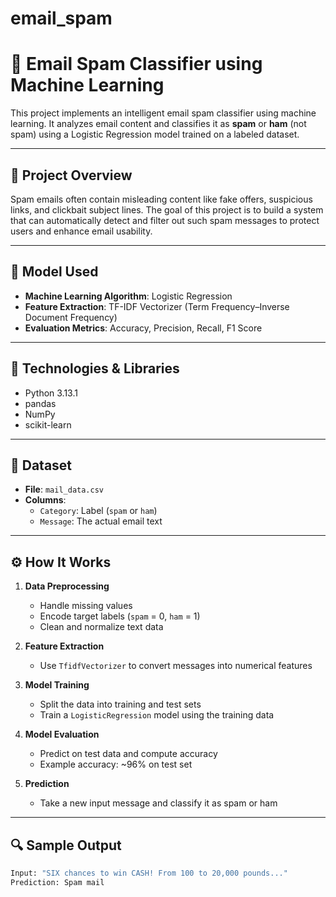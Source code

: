 # email_spam
# 📧 Email Spam Classifier using Machine Learning

This project implements an intelligent email spam classifier using machine learning. It analyzes email content and classifies it as **spam** or **ham** (not spam) using a Logistic Regression model trained on a labeled dataset.

---

## 🚀 Project Overview

Spam emails often contain misleading content like fake offers, suspicious links, and clickbait subject lines. The goal of this project is to build a system that can automatically detect and filter out such spam messages to protect users and enhance email usability.

---

## 🧠 Model Used

- **Machine Learning Algorithm**: Logistic Regression
- **Feature Extraction**: TF-IDF Vectorizer (Term Frequency–Inverse Document Frequency)
- **Evaluation Metrics**: Accuracy, Precision, Recall, F1 Score

---

## 🧰 Technologies & Libraries

- Python 3.13.1
- pandas
- NumPy
- scikit-learn

---

## 📁 Dataset

- **File**: `mail_data.csv`
- **Columns**:
  - `Category`: Label (`spam` or `ham`)
  - `Message`: The actual email text

---

## ⚙️ How It Works

1. **Data Preprocessing**
   - Handle missing values
   - Encode target labels (`spam` = 0, `ham` = 1)
   - Clean and normalize text data

2. **Feature Extraction**
   - Use `TfidfVectorizer` to convert messages into numerical features

3. **Model Training**
   - Split the data into training and test sets
   - Train a `LogisticRegression` model using the training data

4. **Model Evaluation**
   - Predict on test data and compute accuracy
   - Example accuracy: ~96% on test set

5. **Prediction**
   - Take a new input message and classify it as spam or ham

---

## 🔍 Sample Output

```python
Input: "SIX chances to win CASH! From 100 to 20,000 pounds..."
Prediction: Spam mail
